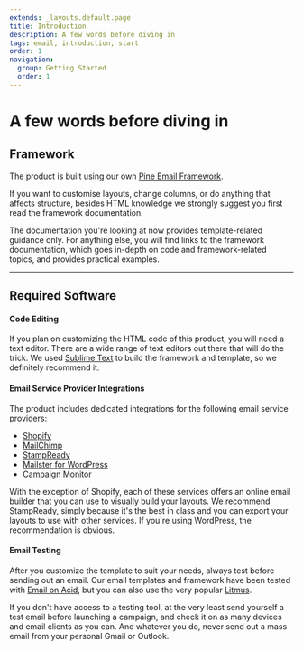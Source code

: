 ```yaml
---
extends: _layouts.default.page
title: Introduction
description: A few words before diving in
tags: email, introduction, start
order: 1
navigation:
  group: Getting Started
  order: 1
---
```


# A few words before diving in

## Framework

The product is built using our own [Pine Email Framework](https://thememountain.github.io/pine/1.0.1).

If you want to customise layouts, change columns, or do anything that affects structure, besides HTML knowledge we strongly suggest you first read the framework documentation.

The documentation you're looking at now provides template-related guidance only. For anything else, you will find links to the framework documentation, which goes in-depth on code and framework-related topics, and provides practical examples.

---

## Required Software

#### Code Editing

If you plan on customizing the HTML code of this product, you will need a text editor. There are a wide range of text editors out there that will do the trick. We used [Sublime Text](http://www.sublimetext.com/) to build the framework and template, so we definitely recommend it.

#### Email Service Provider Integrations

The product includes dedicated integrations for the following email service providers:

- [Shopify](https://www.shopify.com/)
- [MailChimp](https://mailchimp.com/)
- [StampReady](https://www.stampready.net/)
- [Mailster for WordPress](https://mailster.co/)
- [Campaign Monitor](https://www.campaignmonitor.com/)

With the exception of Shopify, each of these services offers an online email builder that you can use to visually build your layouts. We recommend StampReady, simply because it's the best in class and you can export your layouts to use with other services. If you're using WordPress, the recommendation is obvious.

#### Email Testing

After you customize the template to suit your needs, always test before sending out an email. Our email templates and framework have been tested with [Email on Acid](https://www.emailonacid.com/), but you can also use the very popular [Litmus](https://litmus.com/).

If you don't have access to a testing tool, at the very least send yourself a test email before launching a campaign, and check it on as many devices and email clients as you can. And whatever you do, never send out a mass email from your personal Gmail or Outlook.
